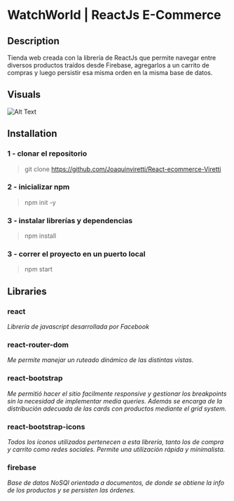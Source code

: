 # WatchWorld | ReactJs E-Commerce

## Description
Tienda web creada con la librería de ReactJs que permite navegar entre diversos productos traídos desde Firebase, agregarlos a un carrito de compras y luego persistir esa misma orden en la misma base de datos.

## Visuals
![Alt Text](https://i.ibb.co/82gVWKG/gif-proyecto.gif)


## Installation
### 1 - clonar el repositorio
> git clone https://github.com/Joaquinviretti/React-ecommerce-Viretti

### 2 - inicializar npm
> npm init -y

### 3 - instalar librerías y dependencias
> npm install

### 3 - correr el proyecto en un puerto local
> npm start

## Libraries
### react
_Librería de javascript desarrollada por Facebook_

### react-router-dom
_Me permite manejar un ruteado dinámico de las distintas vistas._

### react-bootstrap
_Me permitió hacer el sitio facilmente responsive y gestionar los breakpoints sin la necesidad de implementar media queries. Además se encarga de la distribución adecuada de las cards con productos mediante el grid system._

### react-bootstrap-icons
_Todos los íconos utilizados pertenecen a esta librería, tanto los de compra y carrito como redes sociales. Permite una utilización rápida y minimalista._

### firebase
_Base de datos NoSQl orientada a documentos, de donde se obtiene la info de los productos y se persisten las órdenes._

